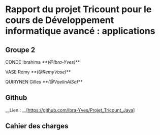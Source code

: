 # Rapport du projet Tricount pour le cours de Développement informatique avancé : applications

## Groupe 2

CONDE Ibrahima _**(@Ibra-Yves)_**

VASE Rémy	_**(@RemyVase)_**

QUIRYNEN Gilles _**(@VaelinAlSo)_**

## Github

__Lien : __[https://github.com/Ibra-Yves/Projet_Tricount_Java]

## Cahier des charges

